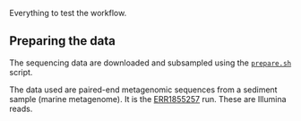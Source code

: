 Everything to test the workflow.

## Preparing the data

The sequencing data are downloaded and subsampled using the [`prepare.sh`](prepare.sh)
script.

The data used are paired-end metagenomic sequences from a sediment sample 
(marine metagenome). It is the [ERR1855257](https://www.ebi.ac.uk/ena/browser/view/ERR1855257) 
run. These are Illumina reads. 
